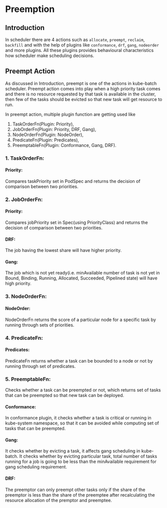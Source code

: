 # Preemption

## Introduction

In scheduler there are 4 actions such as `allocate`, `preempt`, `reclaim`, `backfill` and with the help of
plugins like `conformance`, `drf`, `gang`, `nodeorder` and more plugins. All these plugins provides
behavioural characteristics how scheduler make scheduling decisions.

## Preempt Action

As discussed in Introduction, preempt is one of the actions in kube-batch scheduler.  Preempt action comes into play
when a high priority task comes and there is no resource requested by that task is available in the cluster,
then few of the tasks should be evicted so that new task will get resource to run.

In preempt action, multiple plugin function are getting used like

1.  TaskOrderFn(Plugin: Priority),
2.  JobOrderFn(Plugin: Priority, DRF, Gang),
3.  NodeOrderFn(Plugin: NodeOrder),
4.  PredicateFn(Plugin: Predicates),
5.  PreemptableFn(Plugin: Conformance, Gang, DRF).

### 1. TaskOrderFn:
#### Priority:
Compares taskPriority set in PodSpec and returns the decision of comparison between two priorities.

### 2. JobOrderFn:
#### Priority:
Compares jobPriority set in Spec(using PriorityClass) and returns the decision of comparison between two priorities.

#### DRF:
The job having the lowest share will have higher priority.

#### Gang:
The job which is not yet ready(i.e. minAvailable number of task is not yet in Bound, Binding, Running, Allocated, Succeeded, Pipelined state) will have high priority.

### 3. NodeOrderFn:
#### NodeOrder:
NodeOrderFn returns the score of a particular node for a specific task by running through sets of priorities.

### 4. PredicateFn:
#### Predicates:
PredicateFn returns whether a task can be bounded to a node or not by running through set of predicates.

### 5. PreemptableFn:
Checks whether a task can be preempted or not, which returns set of tasks that can be preempted so that new task can be deployed.
#### Conformance:
In conformance plugin, it checks whether a task is critical or running in kube-system namespace, so that it can be avoided while computing set of tasks that can be preempted.
#### Gang:
It checks whether by evicting a task, it affects gang scheduling in kube-batch.  It checks whether by evicting particular task,
total number of tasks running for a job is going to be less than the minAvailable requirement for gang scheduling requirement.
#### DRF:
The preemptor can only preempt other tasks only if the share of the preemptor is less than the share of the preemptee after recalculating the resource allocation of the premptor and preemptee.
